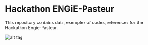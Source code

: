 # Hackathon ENGiE-Pasteur
This repository contains data, exemples of codes, references for the Hackathon Engie-Pasteur.

![alt tag](https://github.com/axelcournac/3C_analysis_tools/blob/master/pictures/behavior_events_annotated.png)
